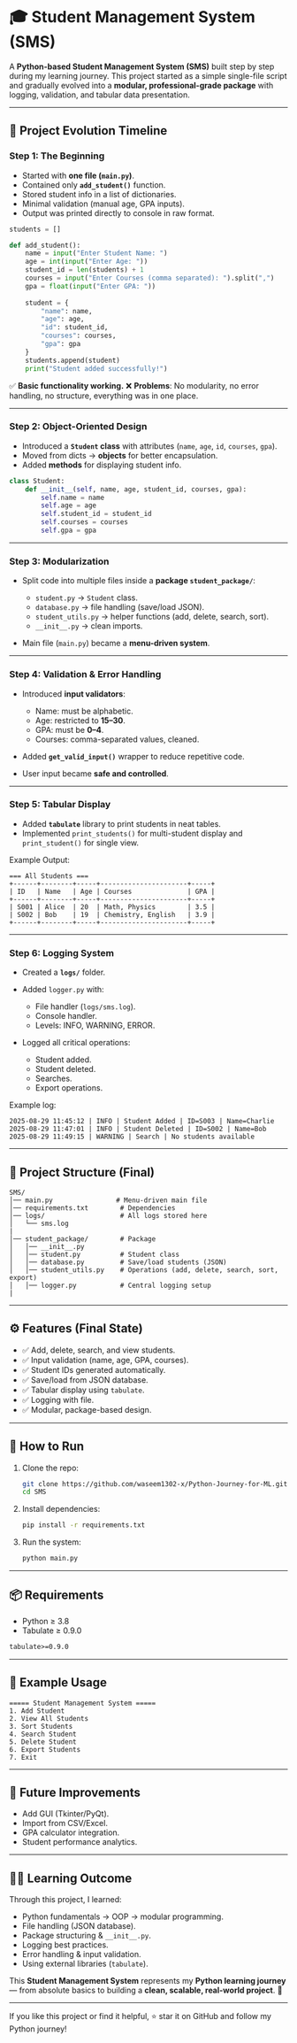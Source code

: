 # 🎓 Student Management System (SMS)

A **Python-based Student Management System (SMS)** built step by step during my learning journey.
This project started as a simple single-file script and gradually evolved into a **modular, professional-grade package** with logging, validation, and tabular data presentation.

---

## 📖 Project Evolution Timeline

### **Step 1: The Beginning**

* Started with **one file (`main.py`)**.
* Contained only **`add_student()`** function.
* Stored student info in a list of dictionaries.
* Minimal validation (manual age, GPA inputs).
* Output was printed directly to console in raw format.

```python
students = []

def add_student():
    name = input("Enter Student Name: ")
    age = int(input("Enter Age: "))
    student_id = len(students) + 1
    courses = input("Enter Courses (comma separated): ").split(",")
    gpa = float(input("Enter GPA: "))
    
    student = {
        "name": name,
        "age": age,
        "id": student_id,
        "courses": courses,
        "gpa": gpa
    }
    students.append(student)
    print("Student added successfully!")
```

✅ **Basic functionality working.**
❌ **Problems**: No modularity, no error handling, no structure, everything was in one place.

---

### **Step 2: Object-Oriented Design**

* Introduced a **`Student` class** with attributes (`name`, `age`, `id`, `courses`, `gpa`).
* Moved from dicts → **objects** for better encapsulation.
* Added **methods** for displaying student info.

```python
class Student:
    def __init__(self, name, age, student_id, courses, gpa):
        self.name = name
        self.age = age
        self.student_id = student_id
        self.courses = courses
        self.gpa = gpa
```

---

### **Step 3: Modularization**

* Split code into multiple files inside a **package `student_package/`**:

  * `student.py` → `Student` class.
  * `database.py` → file handling (save/load JSON).
  * `student_utils.py` → helper functions (add, delete, search, sort).
  * `__init__.py` → clean imports.
* Main file (`main.py`) became a **menu-driven system**.

---

### **Step 4: Validation & Error Handling**

* Introduced **input validators**:

  * Name: must be alphabetic.
  * Age: restricted to **15–30**.
  * GPA: must be **0–4**.
  * Courses: comma-separated values, cleaned.
* Added **`get_valid_input()`** wrapper to reduce repetitive code.
* User input became **safe and controlled**.

---

### **Step 5: Tabular Display**

* Added **`tabulate`** library to print students in neat tables.
* Implemented `print_students()` for multi-student display and `print_student()` for single view.

Example Output:

```
=== All Students ===
+------+--------+-----+----------------------+-----+
| ID   | Name   | Age | Courses              | GPA |
+------+--------+-----+----------------------+-----+
| S001 | Alice  | 20  | Math, Physics        | 3.5 |
| S002 | Bob    | 19  | Chemistry, English   | 3.9 |
+------+--------+-----+----------------------+-----+
```

---

### **Step 6: Logging System**

* Created a **`logs/`** folder.
* Added `logger.py` with:

  * File handler (`logs/sms.log`).
  * Console handler.
  * Levels: INFO, WARNING, ERROR.
* Logged all critical operations:

  * Student added.
  * Student deleted.
  * Searches.
  * Export operations.

Example log:

```
2025-08-29 11:45:12 | INFO | Student Added | ID=S003 | Name=Charlie
2025-08-29 11:47:01 | INFO | Student Deleted | ID=S002 | Name=Bob
2025-08-29 11:49:15 | WARNING | Search | No students available
```

---

## 📂 Project Structure (Final)

```
SMS/
│── main.py                # Menu-driven main file
│── requirements.txt        # Dependencies
│── logs/                   # All logs stored here
│   └── sms.log
|
│── student_package/        # Package
│   │── __init__.py
│   │── student.py          # Student class
│   │── database.py         # Save/load students (JSON)
│   │── student_utils.py    # Operations (add, delete, search, sort, export)
│   │── logger.py           # Central logging setup
|        
```

---

## ⚙️ Features (Final State)

* ✅ Add, delete, search, and view students.
* ✅ Input validation (name, age, GPA, courses).
* ✅ Student IDs generated automatically.
* ✅ Save/load from JSON database.
* ✅ Tabular display using `tabulate`.
* ✅ Logging with file.
* ✅ Modular, package-based design.

---

## 🚀 How to Run

1. Clone the repo:

   ```bash
   git clone https://github.com/waseem1302-x/Python-Journey-for-ML.git
   cd SMS
   ```

2. Install dependencies:

   ```bash
   pip install -r requirements.txt
   ```

3. Run the system:

   ```bash
   python main.py
   ```

---

## 📦 Requirements

* Python ≥ 3.8
* Tabulate ≥ 0.9.0

```txt
tabulate>=0.9.0
```

---

## 📝 Example Usage

```
===== Student Management System =====
1. Add Student
2. View All Students
3. Sort Students
4. Search Student
5. Delete Student
6. Export Students
7. Exit
```

---

## 🔮 Future Improvements

* Add GUI (Tkinter/PyQt).
* Import from CSV/Excel.
* GPA calculator integration.
* Student performance analytics.

---

## 🧑‍💻 Learning Outcome

Through this project, I learned:

* Python fundamentals → OOP → modular programming.
* File handling (JSON database).
* Package structuring & `__init__.py`.
* Logging best practices.
* Error handling & input validation.
* Using external libraries (`tabulate`).

This **Student Management System** represents my **Python learning journey** — from absolute basics to building a **clean, scalable, real-world project**. 🚀

---

If you like this project or find it helpful, ⭐ star it on GitHub and follow my Python journey!